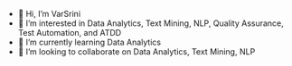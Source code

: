 - 👋 Hi, I’m VarSrini  
- 👀 I’m interested in Data Analytics, Text Mining, NLP, Quality Assurance, Test Automation, and ATDD
- 🌱 I’m currently learning Data Analytics
- 💞️ I’m looking to collaborate on Data Analytics, Text Mining, NLP

<!---
varsrini/varsrini is a ✨ special ✨ repository because its `README.md` (this file) appears on your GitHub profile.
You can click the Preview link to take a look at your changes.
--->
